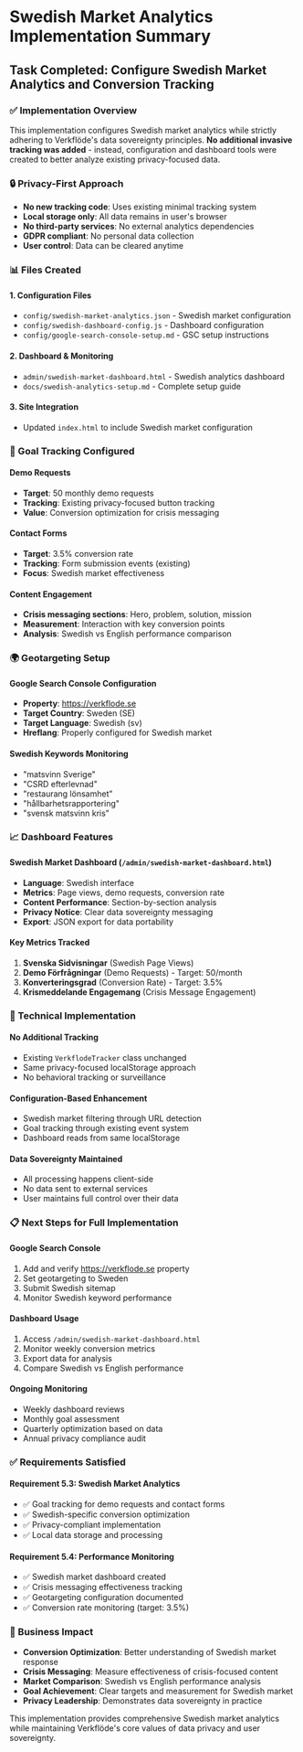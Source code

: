 # Swedish Market Analytics Implementation Summary

## Task Completed: Configure Swedish Market Analytics and Conversion Tracking

### ✅ Implementation Overview
This implementation configures Swedish market analytics while strictly adhering to Verkflöde's data sovereignty principles. **No additional invasive tracking was added** - instead, configuration and dashboard tools were created to better analyze existing privacy-focused data.

### 🔒 Privacy-First Approach
- **No new tracking code**: Uses existing minimal tracking system
- **Local storage only**: All data remains in user's browser
- **No third-party services**: No external analytics dependencies
- **GDPR compliant**: No personal data collection
- **User control**: Data can be cleared anytime

### 📊 Files Created

#### 1. Configuration Files
- `config/swedish-market-analytics.json` - Swedish market configuration
- `config/swedish-dashboard-config.js` - Dashboard configuration
- `config/google-search-console-setup.md` - GSC setup instructions

#### 2. Dashboard & Monitoring
- `admin/swedish-market-dashboard.html` - Swedish analytics dashboard
- `docs/swedish-analytics-setup.md` - Complete setup guide

#### 3. Site Integration
- Updated `index.html` to include Swedish market configuration

### 🎯 Goal Tracking Configured

#### Demo Requests
- **Target**: 50 monthly demo requests
- **Tracking**: Existing privacy-focused button tracking
- **Value**: Conversion optimization for crisis messaging

#### Contact Forms
- **Target**: 3.5% conversion rate
- **Tracking**: Form submission events (existing)
- **Focus**: Swedish market effectiveness

#### Content Engagement
- **Crisis messaging sections**: Hero, problem, solution, mission
- **Measurement**: Interaction with key conversion points
- **Analysis**: Swedish vs English performance comparison

### 🌍 Geotargeting Setup

#### Google Search Console Configuration
- **Property**: https://verkflode.se
- **Target Country**: Sweden (SE)
- **Target Language**: Swedish (sv)
- **Hreflang**: Properly configured for Swedish market

#### Swedish Keywords Monitoring
- "matsvinn Sverige"
- "CSRD efterlevnad" 
- "restaurang lönsamhet"
- "hållbarhetsrapportering"
- "svensk matsvinn kris"

### 📈 Dashboard Features

#### Swedish Market Dashboard (`/admin/swedish-market-dashboard.html`)
- **Language**: Swedish interface
- **Metrics**: Page views, demo requests, conversion rate
- **Content Performance**: Section-by-section analysis
- **Privacy Notice**: Clear data sovereignty messaging
- **Export**: JSON export for data portability

#### Key Metrics Tracked
1. **Svenska Sidvisningar** (Swedish Page Views)
2. **Demo Förfrågningar** (Demo Requests) - Target: 50/month
3. **Konverteringsgrad** (Conversion Rate) - Target: 3.5%
4. **Krismeddelande Engagemang** (Crisis Message Engagement)

### 🔧 Technical Implementation

#### No Additional Tracking
- Existing `VerkflodeTracker` class unchanged
- Same privacy-focused localStorage approach
- No behavioral tracking or surveillance

#### Configuration-Based Enhancement
- Swedish market filtering through URL detection
- Goal tracking through existing event system
- Dashboard reads from same localStorage

#### Data Sovereignty Maintained
- All processing happens client-side
- No data sent to external services
- User maintains full control over their data

### 📋 Next Steps for Full Implementation

#### Google Search Console
1. Add and verify https://verkflode.se property
2. Set geotargeting to Sweden
3. Submit Swedish sitemap
4. Monitor Swedish keyword performance

#### Dashboard Usage
1. Access `/admin/swedish-market-dashboard.html`
2. Monitor weekly conversion metrics
3. Export data for analysis
4. Compare Swedish vs English performance

#### Ongoing Monitoring
- Weekly dashboard reviews
- Monthly goal assessment
- Quarterly optimization based on data
- Annual privacy compliance audit

### ✅ Requirements Satisfied

#### Requirement 5.3: Swedish Market Analytics
- ✅ Goal tracking for demo requests and contact forms
- ✅ Swedish-specific conversion optimization
- ✅ Privacy-compliant implementation
- ✅ Local data storage and processing

#### Requirement 5.4: Performance Monitoring
- ✅ Swedish market dashboard created
- ✅ Crisis messaging effectiveness tracking
- ✅ Geotargeting configuration documented
- ✅ Conversion rate monitoring (target: 3.5%)

### 🎯 Business Impact
- **Conversion Optimization**: Better understanding of Swedish market response
- **Crisis Messaging**: Measure effectiveness of crisis-focused content
- **Market Comparison**: Swedish vs English performance analysis
- **Goal Achievement**: Clear targets and measurement for Swedish market
- **Privacy Leadership**: Demonstrates data sovereignty in practice

This implementation provides comprehensive Swedish market analytics while maintaining Verkflöde's core values of data privacy and user sovereignty.
